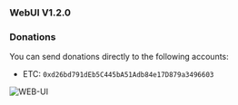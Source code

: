 ### WebUI V1.2.0

### Donations

You can send donations directly to the following accounts:

* ETC:  `0xd26bd791dEb5C445bA51Adb84e17D879a3496603`

![WEB-UI](https://github.com/MiningCryptoLive/pool-ui2/webui.png)
